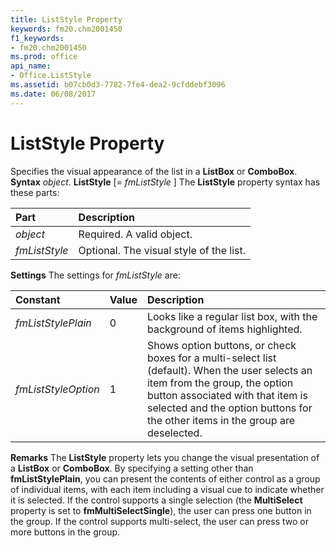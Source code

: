```yaml
---
title: ListStyle Property
keywords: fm20.chm2001450
f1_keywords:
- fm20.chm2001450
ms.prod: office
api_name:
- Office.ListStyle
ms.assetid: b07cb0d3-7782-7fe4-dea2-9cfddebf3096
ms.date: 06/08/2017
---
```



# ListStyle Property



Specifies the visual appearance of the list in a  **ListBox** or **ComboBox**.
 **Syntax**
 _object_. **ListStyle** [= _fmListStyle_ ]
The  **ListStyle** property syntax has these parts:


|**Part**|**Description**|
|:-----|:-----|
| _object_|Required. A valid object.|
| _fmListStyle_|Optional. The visual style of the list.|

 **Settings**
The settings for  _fmListStyle_ are:


|**Constant**|**Value**|**Description**|
|:-----|:-----|:-----|
| _fmListStylePlain_|0|Looks like a regular list box, with the background of items highlighted.|
| _fmListStyleOption_|1|Shows option buttons, or check boxes for a multi-select list (default). When the user selects an item from the group, the option button associated with that item is selected and the option buttons for the other items in the group are deselected.|

 **Remarks**
The  **ListStyle** property lets you change the visual presentation of a **ListBox** or **ComboBox**. By specifying a setting other than **fmListStylePlain**, you can present the contents of either control as a group of individual items, with each item including a visual cue to indicate whether it is selected.
If the control supports a single selection (the  **MultiSelect** property is set to **fmMultiSelectSingle**), the user can press one button in the group. If the control supports multi-select, the user can press two or more buttons in the group.

